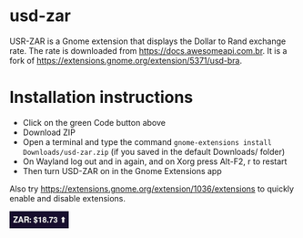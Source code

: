 # usd-zar

USR-ZAR is a Gnome extension that displays the Dollar to Rand exchange rate. The rate is downloaded from https://docs.awesomeapi.com.br. It is a fork of https://extensions.gnome.org/extension/5371/usd-bra.

# Installation instructions
* Click on the green Code button above
* Download ZIP
* Open a terminal and type the command ```gnome-extensions install Downloads/usd-zar.zip``` (if you saved in the default Downloads/ folder)
* On Wayland log out and in again, and on Xorg press Alt-F2, r<enter> to restart 
* Then turn USD-ZAR on in the Gnome Extensions app

Also try https://extensions.gnome.org/extension/1036/extensions to quickly enable and disable extensions.

![screenshot](/image/screenshot.png)
